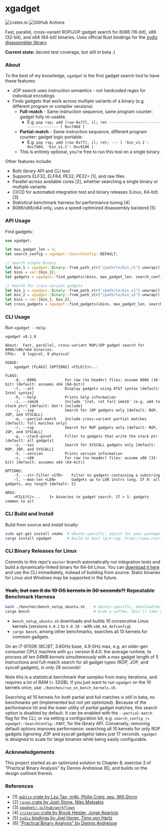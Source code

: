 # xgadget

![crates.io](https://img.shields.io/crates/v/xgadget.svg)
![GitHub Actions](https://github.com/entropic-security/xgadget/workflows/test/badge.svg)

Fast, parallel, cross-variant ROP/JOP gadget search for 8086 (16-bit), x86 (32-bit), and x64 (64-bit) binaries.
Uses official Rust bindings for the [zydis disassembler library](https://github.com/zyantific/zydis).

**Current state:** decent test coverage, but still in beta :)

### About

To the best of my knowledge, `xgadget` is the first gadget search tool to have these features:

* JOP search uses instruction semantics - not hardcoded regex for individual encodings
* Finds gadgets that work across multiple variants of a binary (e.g. different program or compiler versions)
    * **Full-match** - Same instruction sequence, same program counter: gadget fully re-usable.
        * E.g. `pop rsp; add [rax-0x77], cl; ret ------------------------------------- [ 0xc748d ]`
    * **Partial-match** - Same instruction sequence, different program counter: gadget logic portable.
        * E.g. `pop rsp; add [rax-0x77], cl; ret; --- [ 'bin_v1.1': 0xc748d, 'bin_v1.2': 0xc9106 ]`
    * This is entirely optional, you're free to run this tool on a single binary.

Other features include:

* Both library API and CLI tool
* Supports ELF32, ELF64, PE32, PE32+ [1], and raw files
* Parallel across available cores [2], whether searching a single binary or multiple variants
* CI/CD for automated integration test and binary releases (Linux, 64-bit) [3]
* Statistical benchmark harness for performance tuning [4]
* 8086/x86/x64 only, uses a speed-optimized disassembly backend [5]

### API Usage

Find gadgets:

```rust
use xgadget;

let max_gadget_len = 5;
let search_config = xgadget::SearchConfig::DEFAULT;

// Search single binary
let bin_1 = xgadget::Binary::from_path_str("/path/to/bin_v1").unwrap();
let bins = vec![bin_1];
let gadgets = xgadget::find_gadgets(&bins, max_gadget_len, search_config).unwrap();

// Search for cross-variant gadgets
let bin_1 = xgadget::Binary::from_path_str("/path/to/bin_v1").unwrap();
let bin_2 = xgadget::Binary::from_path_str("/path/to/bin_v2").unwrap();
let bins = vec![bin_1, bin_2];
let cross_gadgets = xgadget::find_gadgets(&bins, max_gadget_len, search_config).unwrap();
```

### CLI Usage

Run `xgadget --help`:

```
xgadget v0.1.0

About:	Fast, parallel, cross-variant ROP/JOP gadget search for 8086/x86/x64 binaries.
CPUs:	8 logical, 8 physical

USAGE:
    xgadget [FLAGS] [OPTIONS] <FILE(S)>...

FLAGS:
    -8, --8086             For raw (no header) files: assume 8086 (16-bit) [default: assumes x64 (64-bit)]
    -t, --att              Display gadgets using AT&T syntax [default: Intel syntax]
    -h, --help             Prints help information
    -i, --imm16            Include '{ret, ret far} imm16' (e.g. add to stack ptr) [default: don't include]
    -j, --jop              Search for JOP gadgets only [default: ROP, JOP, and SYSCALL]
    -m, --partial-match    Include cross-variant partial matches [default: full matches only]
    -r, --rop              Search for ROP gadgets only [default: ROP, JOP, and SYSCALL]
    -p, --stack-pivot      Filter to gadgets that write the stack ptr [default: all gadgets]
    -s, --sys              Search for SYSCALL gadgets only [default: ROP, JOP, and SYSCALL]
    -V, --version          Prints version information
    -x, --x86              For raw (no header) files: assume x86 (32-bit) [default: assumes x64 (64-bit)]

OPTIONS:
    -f, --str-filter <STR>    Filter to gadgets containing a substring
    -l, --max-len <LEN>       Gadgets up to LEN instrs long. If 0: all gadgets, any length [default: 5]

ARGS:
    <FILE(S)>...    1+ binaries to gadget search. If > 1: gadgets common to all
```

### CLI Build and Install

Build from source and install locally:

```bash
sudo apt-get install cmake  # Ubuntu-specific, adjust for your package manager
cargo install xgadget       # Build on host (pre-req: https://www.rust-lang.org/tools/install)
```

### CLI Binary Releases for Linux

Commits to this repo's `master` branch automatically run integration tests and build a dynamically-linked binary for 64-bit Linux.
You can [download it here](https://github.com/entropic-security/xgadget/releases) and use the CLI immediately, instead of building from source.
Static binaries for Linux and Windows may be supported in the future.

### ~~Yeah, but can it do 10 OS kernels in 30 seconds?!~~ Repeatable Benchmark Harness

```bash
bash ./benches/bench_setup_ubuntu.sh    # Ubuntu-specific, download/build 10 kernel versions
cargo bench                             # Grab a coffee, this'll take a while...
```

* `bench_setup_ubuntu.sh` downloads and builds 10 consecutive Linux kernels (versions `5.0.1` to `5.0.10` - with `x86_64_defconfig`).
* `cargo bench`, among other benchmarks, searches all 10 kernels for common gadgets.

On an i7-9700K (8C/8T, 3.6GHz base, 4.9 GHz max, e.g. an older-gen consumer CPU) machine with `gcc` version 8.4.0: the average runtime, to process *all ten 54MB kernels simultaneously* with a max gadget length of 5 instructions and full-match search for all gadget types (ROP, JOP, and syscall gadgets), is *only 26 seconds*!

Note this is a statistical benchmark that samples from many iterations, and requires a lot of RAM (> 32GB). If you just want to run `xgadget` on the 10 kernels once, use `./benches/run_on_bench_kernels.sh`.

Searching all 10 kernels for *both* partial and full matches is still in beta, no benchmarks yet (implemented but not yet optimized). Because of the performance hit and the lower utility of partial gadget matches, this search option is disabled by default. It can be enabled with the `--partial-match` flag for the CLI, or via setting a configuration bit, e.g. `search_config |=  xgadget::SearchConfig::PART`, for the library API. Conversely, removing default options improves performance: searching all 10 kernels for only ROP gadgets (ignoring JOP and syscall gadgets) takes just 17 seconds. `xgadget` is designed to scale for large binaries while being easily configurable.

### Acknowledgements

This project started as an optimized solution to Chapter 8, exercise 3 of "Practical Binary Analysis" by Dennis Andreisse [6], and builds on the design outlined therein.

### References

* [1] [`goblin` crate by Lzu Tao, m4b, Philip Craig, seu, Will Glynn](https://crates.io/crates/goblin)
* [2] [`rayon` crate by Josh Stone, Niko Matsakis](https://crates.io/crates/rayon)
* [3] [`xgadget/.github/workflows`](https://github.com/entropic-security/xgadget/tree/master/.github/workflows)
* [4] [`criterion` crate by Brook Heisler, Jorge Aparicio](https://crates.io/crates/criterion)
* [5] [`zydis` bindings by Joel Honer, Timo von Hartz](https://crates.io/crates/zydis)
* [6] ["Practical Binary Analysis" by Dennis Andreisse](https://practicalbinaryanalysis.com/)

